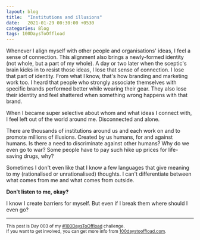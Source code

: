 ```yaml
---
layout: blog
title:  "Institutions and illusions"
date:   2021-01-29 00:30:00 +0530
categories: Blog
tags: 100DaysToOffload
---
```

Whenever I align myself with other people and organisations' ideas, I feel a sense of connection. This alignment also brings a newly-formed identity (not whole, but a part of my whole). A day or two later when the sceptic's brain kicks in to resist those ideas, I lose that sense of connection. I lose that part of identity. From what I know, that's how branding and marketing work too. I heard that people who strongly associate themselves with specific brands performed better while wearing their gear. They also lose their identity and feel shattered when something wrong happens with that brand.

When I became super selective about whom and what ideas I connect with, I feel left out of the world around me. Disconnected and alone.

There are thousands of institutions around us and each work on and to promote millions of illusions. Created by us humans, for and against humans. Is there a need to discriminate against other humans? Why do we even go to war? Some people have to pay such hike up prices for life-saving drugs, why?

Sometimes I don't even like that I know a few languages that give meaning to my (rationalised or unrationalised) thoughts. I can't differentiate between what comes from me and what comes from outside.

**Don't listen to me, okay?**

I know I create barriers for myself. But even if I break them where should I even go?

<hr>

<small>This post is Day 003 of my [#100DaysToOffload](https://chaitanya.page/tag/100daystooffload) challenge.<br>If you want to get involved, you can get more info from [100daystooffload.com](https://100daystooffload.com/).</small>